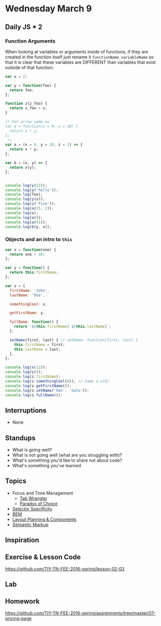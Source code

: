 # Wednesday March 9

## Daily JS * 2

### Function Arguments

When looking at variables or arguments inside of functions, if they are created in the function itself just rename it `functionName_variableName` so that it is clear that these variables are DIFFERENT than variables that exist outside of that function.

```js
var x = 2;

var y = function(foo) {
  return foo;
};

function z(z_foo) {
  return z_foo + x;
}

/* Fat arrow same as
var a = function(x = 9, y = 10) {
  return x * y;
};
 */
var a = (x = 9, y = 10, z = 2) => {
  return x * y;
};

var b = (x, y) => {
  return x(y);
};


console.log(y(12));
console.log(y('hello'));
console.log(foo);
console.log(y(x));
console.log(z('Five'));
console.log(a(15, 2));
console.log(x);
console.log(a());
console.log(a(41));
console.log(b(y, x));
```

### Objects and an intro to `this`

```js
var x = function(one) {
  return one + 10;
};

var y = function() {
  return this.firstName;
};

var z = {
  firstName: 'John',
  lastName: 'Doe',

  somethingCool: x,

  getFirstName: y,

  fullName: function() {
    return `${this.firstName} ${this.lastName}`;
  },

  setName(first, last) { // setName: function(first, last) {
    this.firstName = first;
    this.lastName = last;
  },
};

console.log(x(12));
console.log(y());
console.log(z.firstName);
console.log(z.somethingCool(8)); // Same a x(8)
console.log(z.getFirstName());
console.log(z.setName('Han', 'Solo'));
console.log(z.fullName());
```

## Interruptions

* None

## Standups

* What is going well?
* What is not going well (what are you struggling with)?
* What's something you'd like to share not about code?
* What's something you've learned

## Topics

* Focus and Time Management
  - [Tab Wrangler](https://chrome.google.com/webstore/detail/tab-wrangler/egnjhciaieeiiohknchakcodbpgjnchh?hl=en)
  - [Paradox of Choice](https://www.ted.com/talks/barry_schwartz_on_the_paradox_of_choice?language=en)
* [Selector Specificity](specificity.html)
* [BEM](bem.html)
* [Layout Planning & Components](components.html)
* [Semantic Markup](semantic-markup.html)

## Inspiration

## Exercise & Lesson Code

https://github.com/TIY-TN-FEE-2016-spring/lesson-02-03

## Lab

## Homework

https://github.com/TIY-TN-FEE-2016-spring/assignments/tree/master/07-pricing-page
